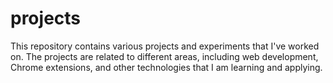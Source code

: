 # projects
This repository contains various projects and experiments that I've worked on. The projects are related to different areas, including web development, Chrome extensions, and other technologies that I am learning and applying.
